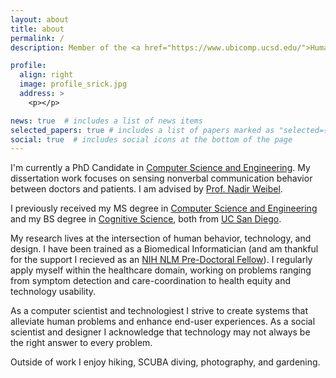 ```yaml
---
layout: about
title: about
permalink: /
description: Member of the <a href="https://www.ubicomp.ucsd.edu/">Human-Centered and Ubiquitous Computing Lab</a> and the <a href="https://designlab.ucsd.edu/">Design Lab</a> at <a href="https://ucsd.edu/">UC San Diego</a>.

profile:
  align: right
  image: profile_srick.jpg
  address: >
    <p></p>

news: true  # includes a list of news items
selected_papers: true # includes a list of papers marked as "selected={true}"
social: true  # includes social icons at the bottom of the page
---
```


I'm currently a PhD Candidate in <a href="https://cse.ucsd.edu/">Computer Science and Engineering</a>. My dissertation work focuses on sensing nonverbal communication behavior between doctors and patients. I am advised by <a href="http://weibel.ucsd.edu/">Prof. Nadir Weibel</a>.

I previously received my MS degree in <a href="https://cse.ucsd.edu/">Computer Science and Engineering</a> and my BS degree in <a href="https://cogsci.ucsd.edu/">Cognitive Science</a>, both from <a href="https://ucsd.edu/">UC San Diego</a>.

My research lives at the intersection of human behavior, technology, and design. I have been trained as a Biomedical Informatician (and am thankful for the support I recieved as an <a href="https://www.nlm.nih.gov/ep/GrantTrainInstitute.html">NIH NLM Pre-Doctoral Fellow</a>). I regularly apply myself within the healthcare domain, working on problems ranging from symptom detection and care-coordination to health equity and technology usability.

As a computer scientist and technologiest I strive to create systems that alleviate human problems and enhance end-user experiences. As a social scientist and designer I acknowledge that technology may not always be the right answer to every problem.

Outside of work I enjoy hiking, SCUBA diving, photography, and gardening.
